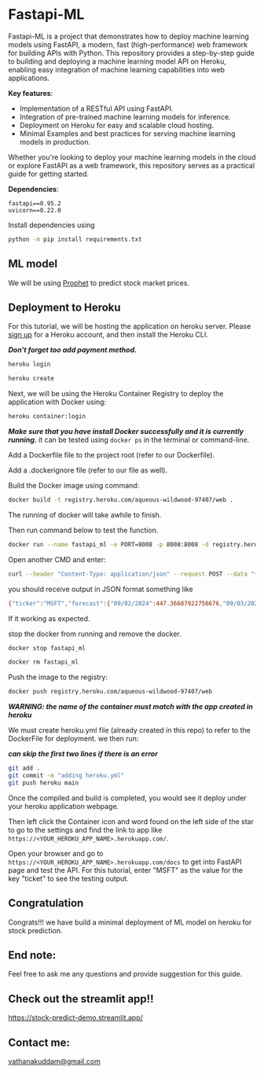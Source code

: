 # Fastapi-ML
Fastapi-ML is a project that demonstrates how to deploy machine learning models using FastAPI, a modern, fast (high-performance) web framework for building APIs with Python. This repository provides a step-by-step guide to building and deploying a machine learning model API on Heroku, enabling easy integration of machine learning capabilities into web applications.

**Key features**:

- Implementation of a RESTful API using FastAPI.
- Integration of pre-trained machine learning models for inference.
- Deployment on Heroku for easy and scalable cloud hosting.
- Minimal Examples and best practices for serving machine learning models in production.

Whether you're looking to deploy your machine learning models in the cloud or explore FastAPI as a web framework, this repository serves as a practical guide for getting started.

**Dependencies**:

```
fastapi==0.95.2
uvicorn==0.22.0
```

Install dependencies using

```bash
python -m pip install requirements.txt
```

## ML model

We will be using [Prophet](https://facebook.github.io/prophet/) to predict stock market prices.

## Deployment to Heroku

For this tutorial, we will be hosting the application on heroku server. Please [sign up](https://signup.heroku.com/) for a Heroku account, and then install the Heroku CLI.

***Don't forget too add payment method.***

```bash
heroku login
```

```bash
heroku create
```

Next, we will be using the Heroku Container Registry to deploy the application with Docker using:

```bash
heroku container:login
```

***Make sure that you have install Docker successfully and it is currently running.*** it can be tested using `docker ps` in the terminal or command-line.



Add a Dockerfile file to the project root (refer to our Dockerfile).

Add a .dockerignore file (refer to our file as well).

Build the Docker image using command:

```bash
docker build -t registry.heroku.com/aqueous-wildwood-97407/web .
```
The running of docker will take awhile to finish.

Then run command below to test the function.

```bash
docker run --name fastapi_ml -e PORT=8008 -p 8008:8008 -d registry.heroku.com/aqueous-wildwood-97407/web:latest
```

Open another CMD and enter:

```bash
curl --header "Content-Type: application/json" --request POST --data "{\"ticker\":\"MSFT\"}" http://localhost:8008/predict
```

you should receive output in JSON format something like

```bash
{"ticker":"MSFT","forecast":{"09/02/2024":447.36687922756676,"09/03/2024":447.65588717590146,"09/04/2024":447.9448951242364,"09/05/2024":448.2339030725712,"09/06/2024":448.522911020906,"09/07/2024":448.81191896924093,"09/08/2024":449.1009269175758}}
```

If it working as expected.

stop the docker from running and remove the docker.

```bash
docker stop fastapi_ml
```

```bash
docker rm fastapi_ml
```

Push the image to the registry:

```bash
docker push registry.heroku.com/aqueous-wildwood-97407/web
```

***WARNING: the name of the container must match with the app created in heroku***

We must create heroku.yml file (already created in this repo) to refer to the DockerFile for deployment. we then run:

***can skip the first two lines if there is an error***
```bash
git add .
git commit -m "adding heroku.yml"
git push heroku main
```

Once the compiled and build is completed, you would see it deploy under your heroku application webpage.

Then left click the Container icon and word found on the left side of the star to go to the settings and find the link to app like `https://<YOUR_HEROKU_APP_NAME>.herokuapp.com/`.

Open your browser and go to `https://<YOUR_HEROKU_APP_NAME>.herokuapp.com/docs` to get into FastAPI page and test the API. For this tutorial, enter "MSFT" as the value for the key "ticket" to see the testing output.

## Congratulation

Congrats!!! we have build a minimal deployment of ML model on heroku for stock prediction.

## End note:

Feel free to ask me any questions and provide suggestion for this guide.

## Check out the streamlit app!!
https://stock-predict-demo.streamlit.app/

## Contact me:
vathanakuddam@gmail.com